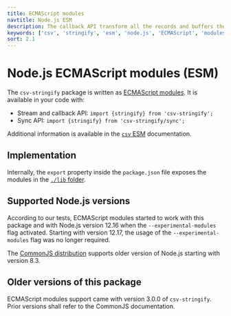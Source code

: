 ```yaml
---
title: ECMAScript modules
navtitle: Node.js ESM
description: The callback API transform all the records and buffers the results into a single dataset which is passed to a user provided function.
keywords: ['csv', 'stringify', 'esm', 'node.js', 'ECMAScript', 'modules']
sort: 2.1
---
```


# Node.js ECMAScript modules (ESM)

The `csv-stringify` package is written as [ECMAScript modules](https://nodejs.org/api/esm.html). It is available in your code with:

* Stream and callback API: `import {stringify} from 'csv-stringify';`
* Sync API: `import {stringify} from 'csv-stringify/sync';`

Additional information is available in the [`csv` ESM](/project/distributions/nodejs_esm/) documentation.

## Implementation

Internally, the `export` property inside the `package.json` file exposes the modules in the [`./lib` folder](https://github.com/adaltas/node-csv/tree/master/packages/csv-stringify/lib).

## Supported Node.js versions

According to our tests, ECMAScript modules started to work with this package and with Node.js version 12.16 when the `--experimental-modules` flag activated. Starting with version 12.17, the usage of the `--experimental-modules` flag was no longer required.

The [CommonJS distribution](/project/stringify/nodejs_cjs/) supports older version of Node.js starting with version 8.3.

## Older versions of this package

ECMAScript modules support came with version 3.0.0 of `csv-stringify`. Prior versions shall refer to the CommonJS documentation.
